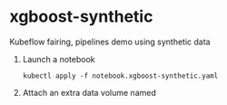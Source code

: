 # xgboost-synthetic
Kubeflow fairing, pipelines demo using synthetic data

1. Launch a notebook

   ```
   kubectl apply -f notebook.xgboost-synthetic.yaml
   ```
1. Attach an extra data volume named 
